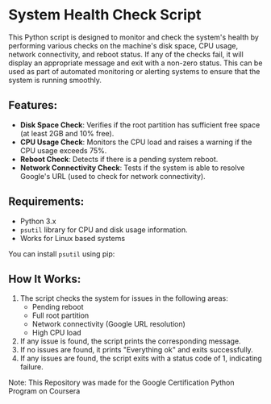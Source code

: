 
# System Health Check Script

This Python script is designed to monitor and check the system's health by performing various checks on the machine's disk space, CPU usage, network connectivity, and reboot status. If any of the checks fail, it will display an appropriate message and exit with a non-zero status. This can be used as part of automated monitoring or alerting systems to ensure that the system is running smoothly.

## Features:
- **Disk Space Check**: Verifies if the root partition has sufficient free space (at least 2GB and 10% free).
- **CPU Usage Check**: Monitors the CPU load and raises a warning if the CPU usage exceeds 75%.
- **Reboot Check**: Detects if there is a pending system reboot.
- **Network Connectivity Check**: Tests if the system is able to resolve Google's URL (used to check for network connectivity).

## Requirements:
- Python 3.x
- `psutil` library for CPU and disk usage information.
- Works for Linux based systems

You can install `psutil` using pip:


## How It Works:
1. The script checks the system for issues in the following areas:
   - Pending reboot
   - Full root partition
   - Network connectivity (Google URL resolution)
   - High CPU load
2. If any issue is found, the script prints the corresponding message.
3. If no issues are found, it prints "Everything ok" and exits successfully.
4. If any issues are found, the script exits with a status code of 1, indicating failure.



Note:
This Repository was made for the Google Certification Python Program on Coursera


